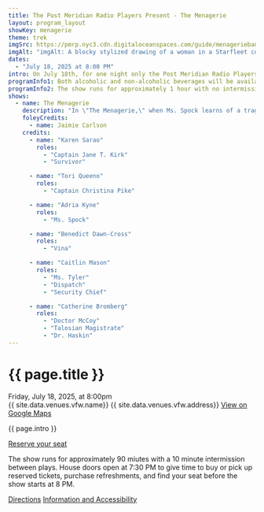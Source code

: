 ```yaml
---
title: The Post Meridian Radio Players Present - The Menagerie
layout: program_layout
showKey: menagerie
theme: trek
imgSrc: https://pmrp.nyc3.cdn.digitaloceanspaces.com/guide/menageriebanner.jpg
imgAlt: "imgAlt: A blocky stylized drawing of a woman in a Starfleet command uniform with the words \"The Post Meridian Radio Players Present Gender Swapped Star Trek: The Menagerie\" with a banner reading \"One Night Only\""
dates:
  - "July 18, 2025 at 8:00 PM"
intro: On July 18th, for one night only the Post Meridian Radio Players will reprise our Arisia 2025 Gender Swapped Star Trek performance of, \"The Menagerie\". Admission is free, with donations gratefully accepted. While not required, we encourage you to reserve your seat(s) in advance.
programInfo1: Both alcoholic and non-alcoholic beverages will be available for purchase at the cash bar in the back of the performance space. Candy, snacks, and PMRP merchandise will also be on sale before the show.
programInfo2: The show runs for approximately 1 hour with no intermission. House doors open at 7:30 PM to give time to buy or pick up reserved tickets, purchase refreshments, and find your seat before the show starts at 8 PM.
shows:
  - name: The Menagerie
    description: "In \"The Menagerie,\" when Ms. Spock learns of a tragic accident involving her former captina, Christina Pike, she commandeers the Enterprise to return to the site of a past mission for mysterious reasons. What is there on Talos IV that is worth putting Spock's Starfleet career - and her very life - on the line?"
    foleyCredits:
      - name: Jaimie Carlson
    credits:
      - name: "Karen Sarao"
        roles:
          - "Captain Jane T. Kirk"
          - "Survivor"

      - name: "Tori Queeno"
        roles:
          - "Captain Christina Pike"

      - name: "Adria Kyne"
        roles:
          - "Ms. Spock"

      - name: "Benedict Dawn-Cross"
        roles:
          - "Vina"

      - name: "Caitlin Mason"
        roles:
          - "Ms. Tyler"
          - "Dispatch"
          - "Security Chief"

      - name: "Catherine Bromberg"
        roles:
          - "Doctor McCoy"
          - "Talosian Magistrate"
          - "Dr. Haskin"
---
```

<h1 class="fullTitle">{{ page.title }}</h1>
<div class="dates single">
  <div class="datesByVenue">
    <div>
      <span>Friday, July 18, 2025, at 8:00pm</span>
    </div>
    <div class="venue">
      <span>{{ site.data.venues.vfw.name}}</span>
      <span>{{ site.data.venues.vfw.address}}</span>
      <span>
        <a href="{{ site.data.venues.vfw.gMapsLink }}">View on Google Maps</a>
      </span>   
    </div>
  </div>
</div>
<p>{{ page.intro }}</p>

<div class="buttonsAndLinks">
  <a href="{{ page.ticketLink }}" target="_blank" class="ticketLink">
    Reserve your seat
  </a>
</div>
<p></p>
<p>The show runs for approximately 90 miutes with a 10 minute intermission between plays. House doors open at 7:30 PM to give time to buy or pick up reserved tickets, purchase refreshments, and find your seat before the show starts at 8 PM.</p>
<div class="buttonsAndLinks">
  <a href="directions">Directions</a>
  <a href="information">Information and Accessibility</a>
</div>
